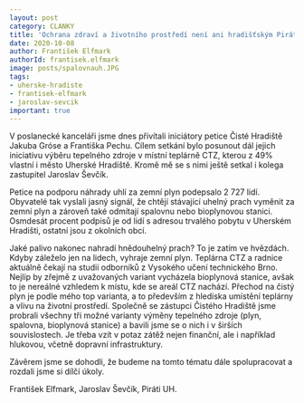 ```yaml
---
layout: post
category: CLANKY
title: 'Ochrana zdraví a životního prostředí není ani hradišťským Pirátům lhostejná'
date: 2020-10-08
author: František Elfmark
authorId: frantisek.elfmark
image: posts/spalovnauh.JPG
tags: 
- uherske-hradiste
- frantisek-elfmark
- jaroslav-sevcik
important: true
---
```


V poslanecké kanceláři jsme dnes přivítali iniciátory petice Čisté Hradiště Jakuba Gróse a Františka Pechu. Cílem setkání bylo posunout dál jejich iniciativu výběru tepelného zdroje v místní teplárně CTZ, kterou z 49% vlastní i město Uherské Hradiště. Kromě mě se s nimi ještě setkal i kolega zastupitel Jaroslav Ševčík.

Petice na podporu náhrady uhlí za zemní plyn podepsalo 2 727 lidí. Obyvatelé tak vyslali jasný signál, že chtějí stávající uhelný prach vyměnit za zemní plyn a zároveň také odmítají spalovnu nebo bioplynovou stanici. Osmdesát procent podpisů je od lidí s adresou trvalého pobytu v Uherském Hradišti, ostatní jsou z okolních obcí.

Jaké palivo nakonec nahradí hnědouhelný prach? To  je zatím ve hvězdách. Kdyby záleželo jen na lidech, vyhraje zemní plyn. Teplárna CTZ a radnice aktuálně čekají na studii odborníků z Vysokého učení technického Brno. Nejlíp by zřejmě z uvažovaných variant  vycházela bioplynová stanice, avšak to je nereálné vzhledem k místu, kde se areál CTZ nachází.  Přechod na čistý plyn je podle mého top varianta, a to především z hlediska umístění teplárny a vlivu na životní prostředí. Společně se zástupci Čistého Hradiště jsme probrali všechny tři možné varianty výměny tepelného zdroje (plyn, spalovna, bioplynová stanice) a bavili jsme se o nich i v širších souvislostech. Je třeba vzít v potaz zátěž nejen finanční, ale i například hlukovou, včetně dopravní infrastruktury.

Závěrem jsme se dohodli, že budeme na tomto tématu dále spolupracovat a rozdali jsme si dílčí úkoly. 

František Elfmark,
Jaroslav Ševčík,
Piráti UH.
